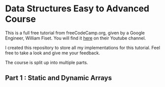 # Data Structures Easy to Advanced Course
This is a full free tutorial from freeCodeCamp.org, given by a Google Engineer, William Fiset. You will find it [here][mooc_material] on their Youtube channel.

I created this repository to store all my implementations for this tutorial. Feel free to take a look and give me your feedback.

The course is split up into multiple parts.

## Part 1 : Static and Dynamic Arrays


[mooc_material]: https://www.youtube.com/watch?v=RBSGKlAvoiM&list=PLUzvZMEoR0KvEthotRQR3qoJ5FJxkhvaP


